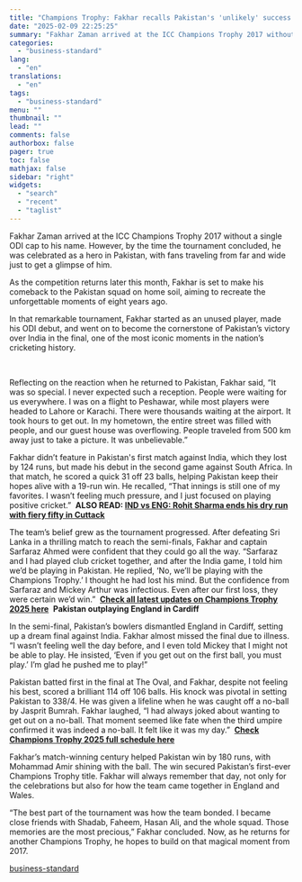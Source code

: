 ```yaml
---
title: "Champions Trophy: Fakhar recalls Pakistan's 'unlikely' success in 2017"
date: "2025-02-09 22:25:25"
summary: "Fakhar Zaman arrived at the ICC Champions Trophy 2017 without a single ODI cap to his name. However, by the time the tournament concluded, he was celebrated as a hero in Pakistan, with fans traveling from far and wide just to get a glimpse of him. As the competition returns..."
categories:
  - "business-standard"
lang:
  - "en"
translations:
  - "en"
tags:
  - "business-standard"
menu: ""
thumbnail: ""
lead: ""
comments: false
authorbox: false
pager: true
toc: false
mathjax: false
sidebar: "right"
widgets:
  - "search"
  - "recent"
  - "taglist"
---
```


Fakhar Zaman arrived at the ICC Champions Trophy 2017 without a single ODI cap to his name. However, by the time the tournament concluded, he was celebrated as a hero in Pakistan, with fans traveling from far and wide just to get a glimpse of him.

As the competition returns later this month, Fakhar is set to make his comeback to the Pakistan squad on home soil, aiming to recreate the unforgettable moments of eight years ago.

In that remarkable tournament, Fakhar started as an unused player, made his ODI debut, and went on to become the cornerstone of Pakistan’s victory over India in the final, one of the most iconic moments in the nation’s cricketing history.

 

Reflecting on the reaction when he returned to Pakistan, Fakhar said, “It was so special. I never expected such a reception. People were waiting for us everywhere. I was on a flight to Peshawar, while most players were headed to Lahore or Karachi. There were thousands waiting at the airport. It took hours to get out. In my hometown, the entire street was filled with people, and our guest house was overflowing. People traveled from 500 km away just to take a picture. It was unbelievable.”

Fakhar didn’t feature in Pakistan's first match against India, which they lost by 124 runs, but made his debut in the second game against South Africa. In that match, he scored a quick 31 off 23 balls, helping Pakistan keep their hopes alive with a 19-run win. He recalled, “That innings is still one of my favorites. I wasn’t feeling much pressure, and I just focused on playing positive cricket.” 
**ALSO READ: [IND vs ENG: Rohit Sharma ends his dry run with fiery fifty in Cuttack](https://www.business-standard.com/cricket/news/ind-vs-eng-rohit-sharma-ends-his-dry-run-with-fiery-fifty-in-cuttack-125020900538_1.html)**

The team’s belief grew as the tournament progressed. After defeating Sri Lanka in a thrilling match to reach the semi-finals, Fakhar and captain Sarfaraz Ahmed were confident that they could go all the way. “Sarfaraz and I had played club cricket together, and after the India game, I told him we’d be playing in Pakistan. He replied, ‘No, we’ll be playing with the Champions Trophy.’ I thought he had lost his mind. But the confidence from Sarfaraz and Mickey Arthur was infectious. Even after our first loss, they were certain we’d win.” 
[**Check all latest updates on Champions Trophy 2025 here**](https://www.business-standard.com/cricket/champions-trophy) 
**Pakistan outplaying England in Cardiff**

In the semi-final, Pakistan’s bowlers dismantled England in Cardiff, setting up a dream final against India. Fakhar almost missed the final due to illness. “I wasn’t feeling well the day before, and I even told Mickey that I might not be able to play. He insisted, ‘Even if you get out on the first ball, you must play.’ I’m glad he pushed me to play!”

Pakistan batted first in the final at The Oval, and Fakhar, despite not feeling his best, scored a brilliant 114 off 106 balls. His knock was pivotal in setting Pakistan to 338/4. He was given a lifeline when he was caught off a no-ball by Jasprit Bumrah. Fakhar laughed, “I had always joked about wanting to get out on a no-ball. That moment seemed like fate when the third umpire confirmed it was indeed a no-ball. It felt like it was my day.” 
[**Check Champions Trophy 2025 full schedule here**](https://www.business-standard.com/cricket/champions-trophy/schedule)

Fakhar’s match-winning century helped Pakistan win by 180 runs, with Mohammad Amir shining with the ball. The win secured Pakistan’s first-ever Champions Trophy title. Fakhar will always remember that day, not only for the celebrations but also for how the team came together in England and Wales.

“The best part of the tournament was how the team bonded. I became close friends with Shadab, Faheem, Hasan Ali, and the whole squad. Those memories are the most precious,” Fakhar concluded. Now, as he returns for another Champions Trophy, he hopes to build on that magical moment from 2017.

[business-standard](https://www.business-standard.com/cricket/champions-trophy/champions-trophy-fakhar-recalls-pakistan-s-unlikely-success-in-2017-125020900558_1.html)
